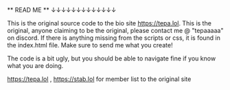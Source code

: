 ** READ ME **
↓↓↓↓↓↓↓↓↓↓↓↓↓

This is the original source code to the bio site https://tepa.lol.
This is the original, anyone claiming to be the original, please contact me @ "tepaaaaa" on discord.
If there is anything missing from the scripts or css, it is found in the index.html file.
Make sure to send me what you create!

The code is a bit ugly, but you should be able to navigate fine if you know what you are doing.

https://tepa.lol , https://stab.lol for member list to the original site
